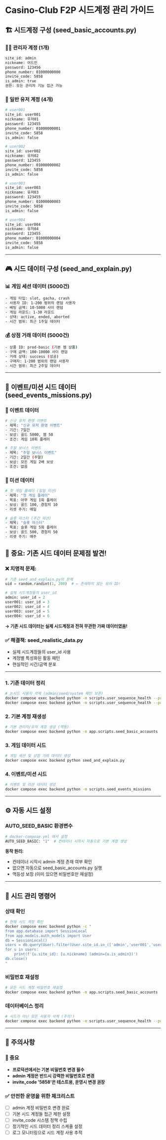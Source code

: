 # Casino-Club F2P 시드계정 관리 가이드

## 🏗️ 시드계정 구성 (seed_basic_accounts.py)

### 👨‍💼 관리자 계정 (1개)
```bash
site_id: admin
nickname: 어드민
password: 123456
phone_number: 01000000000
invite_code: 5858
is_admin: true
권한: 모든 관리자 기능 접근 가능
```

### 👥 일반 유저 계정 (4개)
```bash
# user001
site_id: user001
nickname: 유저01
password: 123455
phone_number: 01000000001
invite_code: 5858
is_admin: false

# user002
site_id: user002
nickname: 유저02
password: 123455
phone_number: 01000000002
invite_code: 5858
is_admin: false

# user003
site_id: user003
nickname: 유저03
password: 123455
phone_number: 01000000003
invite_code: 5858
is_admin: false

# user004
site_id: user004
nickname: 유저04
password: 123455
phone_number: 01000000004
invite_code: 5858
is_admin: false
```

---

## 🎮 시드 데이터 구성 (seed_and_explain.py)

### 📊 게임 세션 데이터 (5000건)
```bash
- 게임 타입: slot, gacha, crash
- 사용자 ID: 1-200 범위의 랜덤 사용자
- 베팅 금액: 10-5000 사이 랜덤
- 게임 라운드: 1-30 라운드
- 상태: active, ended, aborted
- 시간 범위: 최근 1주일 데이터
```

### 💰 상점 거래 데이터 (5000건)
```bash
- 상품 ID: prod-basic (기본 젬 상품)
- 구매 금액: 100-10000 사이 랜덤
- 거래 상태: success (성공)
- 구매자: 1-200 범위의 랜덤 사용자
- 시간 범위: 최근 2주일 데이터
```

---

## 🎯 이벤트/미션 시드 데이터 (seed_events_missions.py)

### 🎪 이벤트 데이터
```bash
# 신규 유저 환영 이벤트
- 제목: "신규 유저 환영 이벤트"
- 기간: 7일간
- 보상: 골드 5000, 젬 50
- 조건: 게임 10회 플레이

# 주말 보너스 이벤트
- 제목: "주말 보너스 이벤트"
- 기간: 2일간 (주말)
- 보상: 모든 게임 2배 보상
- 조건: 없음
```

### 🎯 미션 데이터
```bash
# 첫 게임 플레이 (일일 미션)
- 제목: "첫 게임 플레이"
- 목표: 아무 게임 1회 플레이
- 보상: 골드 100, 경험치 10
- 리셋 주기: 매일

# 슬롯 마스터 (주간 미션)
- 제목: "슬롯 마스터"
- 목표: 슬롯 게임 5회 플레이
- 보상: 골드 500, 경험치 50
- 리셋 주기: 매주
```

## 🚨 **중요: 기존 시드 데이터 문제점 발견!**

### ❌ **치명적 문제:**
```python
# 기존 seed_and_explain.py의 문제
uid = random.randint(1, 200)  # ← 존재하지 않는 유저 ID!

# 실제 시드계정들의 user_id
admin: user_id = 2
user001: user_id = 3  
user002: user_id = 4
user003: user_id = 5
user004: user_id = 6
```

**→ 기존 시드 데이터는 실제 시드계정과 전혀 무관한 가짜 데이터였음!**

### ✅ **해결책: seed_realistic_data.py**
- 실제 시드계정들의 user_id 사용
- 계정별 특성화된 활동 패턴
- 현실적인 시간/금액 분포

---

### 1. 기존 데이터 정리
```bash
# 논시드 사용자 삭제 (admin/seed/system 패턴 보존)
docker compose exec backend python -m scripts.user_sequence_health --purge-nonseed --dry-run
docker compose exec backend python -m scripts.user_sequence_health --purge-nonseed --confirm YES_PURGE
```

### 2. 기본 계정 재생성
```bash
# 기본 관리자/유저 계정 생성 (멱등)
docker compose exec backend python -m app.scripts.seed_basic_accounts
```

### 3. 게임 데이터 시드
```bash
# 게임 세션 및 상점 거래 데이터 생성
docker compose exec backend python seed_and_explain.py
```

### 4. 이벤트/미션 시드
```bash
# 이벤트 및 미션 데이터 생성
docker compose exec backend python -m scripts.seed_events_missions
```

---

## ⚙️ 자동 시드 설정

### AUTO_SEED_BASIC 환경변수
```bash
# docker-compose.yml 에서 설정
AUTO_SEED_BASIC: "1"  # 컨테이너 시작시 자동으로 기본 계정 생성
```

**동작 원리:**
- 컨테이너 시작시 admin 계정 존재 여부 확인
- 없으면 자동으로 seed_basic_accounts.py 실행
- 멱등성 보장 (이미 있으면 비밀번호만 재설정)

---

## 🔧 시드 관리 명령어

### 상태 확인
```bash
# 현재 시드 계정 확인
docker compose exec backend python -c "
from app.database import SessionLocal
from app.models.auth_models import User
db = SessionLocal()
users = db.query(User).filter(User.site_id.in_(['admin','user001','user002','user003','user004'])).all()
for u in users:
    print(f'{u.site_id}: {u.nickname} (admin={u.is_admin})')
db.close()
"
```

### 비밀번호 재설정
```bash
# 모든 시드 계정 비밀번호 재설정
docker compose exec backend python -m app.scripts.seed_basic_accounts
```

### 데이터베이스 정리
```bash
# 시드가 아닌 모든 사용자 삭제 (주의!)
docker compose exec backend python -m scripts.user_sequence_health --purge-nonseed --confirm YES_PURGE
```

---

## 📝 주의사항

### 🚨 중요
- **프로덕션에서는 기본 비밀번호 변경 필수**
- **admin 계정은 반드시 강력한 비밀번호로 변경**
- **invite_code '5858'은 테스트용, 운영시 변경 권장**

### ✅ 안전한 운영을 위한 체크리스트
- [ ] admin 계정 비밀번호 변경 완료
- [ ] 기본 시드 계정들 접근 제한 설정
- [ ] invite_code 시스템 정책 수립
- [ ] 정기적인 시드 데이터 정리 스케줄 설정
- [ ] 로그 모니터링으로 시드 계정 사용 추적
